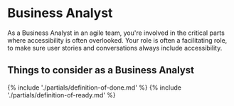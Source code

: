 # Business Analyst 

As a Business Analyst in an agile team, you're involved in the critical parts where accessibility is often overlooked. Your role is often a facilitating role, to make sure user stories and conversations always include accessibility.

<h2>Things to consider <span class="govuk-visually-hidden">as a Business Analyst</span></h2>

{% include './partials/definition-of-done.md' %}
{% include './partials/definition-of-ready.md' %}
